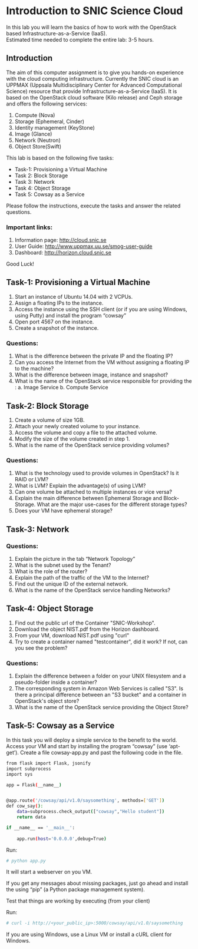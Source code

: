 # Introduction to SNIC Science Cloud 

In this lab you will learn the basics of how to work with the OpenStack based Infrastructure-as-a-Service (IaaS).  
Estimated time needed to complete the entire lab: 3-5 hours.

## Introduction

The aim of this computer assignment is to give you hands-on experience with the cloud computing infrastructure. Currently the SNIC cloud is an UPPMAX (Uppsala Multidisciplinary Center for Advanced Computational Science) resource that provide Infrastructure-as-a-Service (IaaS). It is based on the OpenStack cloud software (Kilo release) and Ceph storage and offers the following services:

1.	Compute (Nova)
2.	Storage (Ephemeral, Cinder)
3.	Identity management (KeyStone)
4.	Image (Glance)
5.	Network (Neutron)
6.	Object Store(Swift)

This lab is based on the following five tasks: 

* Task-1: Provisioning a Virtual Machine
* Task 2: Block Storage
* Task 3: Network
* Task 4: Object Storage  
* Task 5: Cowsay as a Service

Please follow the instructions, execute the tasks and answer the related questions. 

### Important links:

1.	Information page: http://cloud.snic.se
2.	User Guide: http://www.uppmax.uu.se/smog-user-guide
3.	Dashboard: http://horizon.cloud.snic.se

Good Luck!

## Task-1: Provisioning a Virtual Machine

1.	Start an instance of Ubuntu 14.04 with 2 VCPUs.
2.	Assign a floating IPs to the instance.
3.	Access the instance using the SSH client (or if you are using Windows, using Putty) and install the program “cowsay”
4.	Open port 4567 on the instance.
5.	Create a snapshot of the instance.

### Questions:

1.	What is the difference between the private IP and the floating IP?
2.	Can you access the Internet from the VM without assigning a floating IP to the machine?
3.	What is the difference between image, instance and snapshot?
4.	What is the name of the OpenStack service responsible for providing the :
	a.	Image Service
	b.	Compute Service


## Task-2: Block Storage

1.	Create a volume of size 1GB.
2.	Attach your newly created volume to your instance.
3.	Access the volume and copy a file to the attached volume.
4.	Modify the size of the volume created in step 1.
5.	What is the name of the OpenStack service providing volumes?

### Questions:

1.	What is the technology used to provide volumes in OpenStack? Is it RAID or LVM?
2.	What is LVM? Explain the advantage(s) of using LVM?
3.	Can one volume be attached to multiple instances or vice versa?
4.	Explain the main difference between Ephemeral Storage and Block-Storage. What are the major use-cases for the different storage types?
5.	Does your VM have ephemeral storage?

## Task-3: Network 

### Questions:


1.	Explain the picture in the tab “Network Topology”
2.	What is the subnet used by the Tenant?
3.	What is the role of the router?
4.	Explain the path of the traffic of the VM to the Internet?
5.	Find out the unique ID of the external network.
6.	What is the name of the OpenStack service handling Networks?
 
## Task-4: Object Storage 

1.	Find out the public url of the Container "SNIC-Workshop".
2.	Download the object NIST.pdf from the Horizon dashboard.
3.	From your VM, download NIST.pdf using "curl"
4.	Try to create a container named "testcontainer", did it work? If not, can you see the problem?
 
### Questions:

1.	Explain the difference between a folder on your UNIX filesystem and a pseudo-folder inside a container?
2.	The corresponding system in Amazon Web Services is called "S3". Is there a principal difference between an "S3 bucket" and a container in OpenStack's object store?
3.	What is the name of the OpenStack service providing the Object Store?

## Task-5: Cowsay as a Service

In this task you will deploy a simple service to the benefit to the world. Access
your VM and start by installing the program “cowsay” (use ‘apt-get’). Create a file cowsay-app.py and past the following code in the file.

```bash
from flask import Flask, jsonify
import subprocess
import sys

app = Flask(__name__)


@app.route('/cowsay/api/v1.0/saysomething', methods=['GET'])
def cow_say():
    data=subprocess.check_output(["cowsay","Hello student"])
    return data

if __name__ == '__main__':
    
    app.run(host='0.0.0.0',debug=True)

```
Run:

```bash
# python app.py
```
It will start a webserver on you VM.

If you get any messages about missing packages, just go ahead and install the using “pip” (a Python package management system).

Test that things are working by executing (from your client)

Run: 
```bash
# curl -i http://<your_public_ip>:5000/cowsay/api/v1.0/saysomething
```
If you are using Windows, use a Linux VM or install a cURL client for Windows.

